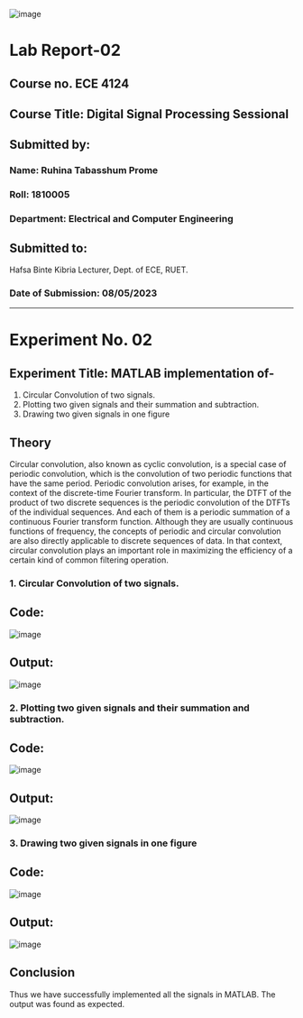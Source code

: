 ![image](https://github.com/ruhina21/ECE_4124/assets/108121106/8f5b9c2f-9087-4f4b-8b50-7e0f9b328a2f)


# Lab Report-02

## Course no. ECE 4124
## Course Title:  Digital Signal Processing Sessional




## Submitted by:
### Name: Ruhina Tabasshum Prome
### Roll: 1810005                                               
### Department: Electrical and Computer Engineering


## Submitted to:
Hafsa Binte Kibria
Lecturer,
Dept. of ECE, RUET.



### Date of Submission: 08/05/2023

---------------------------------------------------------------------------------------------------------------------------------------------------



# Experiment No. 02
## Experiment Title: MATLAB implementation of-

1.	Circular Convolution of two signals.
2.	Plotting two given signals and their summation and subtraction.
3.	Drawing two given signals in one figure


## Theory
Circular convolution, also known as cyclic convolution, is a special case of periodic convolution, which is the convolution of two periodic functions that have the same period. Periodic convolution arises, for example, in the context of the discrete-time Fourier transform. In particular, the DTFT of the product of two discrete sequences is the periodic convolution of the DTFTs of the individual sequences. And each of them is a periodic summation of a continuous Fourier transform function. Although they are usually continuous functions of frequency, the concepts of periodic and circular convolution are also directly applicable to discrete sequences of data. In that context, circular convolution plays an important role in maximizing the efficiency of a certain kind of common filtering operation.



### 1.	Circular Convolution of two signals.
## Code:
![image](https://github.com/ruhina21/ECE_4124/assets/108121106/2cb8b20e-6efd-4279-ba2b-6eb2377eb401)


## Output:
![image](https://github.com/ruhina21/ECE_4124/assets/108121106/8b75af9b-0045-401c-822e-d95c2f77ed81)


### 2.	Plotting two given signals and their summation and subtraction.

## Code:
![image](https://github.com/ruhina21/ECE_4124/assets/108121106/6dbe3c30-59af-442c-abc9-320c7902486e)


## Output:
![image](https://github.com/ruhina21/ECE_4124/assets/108121106/76d50239-73c7-484e-a9ee-a317dd47c09c)



### 3.	Drawing two given signals in one figure

## Code:
![image](https://github.com/ruhina21/ECE_4124/assets/108121106/0898a3eb-1eb6-4709-ac1e-199c642b6ce0)


## Output:
![image](https://github.com/ruhina21/ECE_4124/assets/108121106/90bef065-bdd3-4b38-b2f9-d1f91c2989d1)



## Conclusion
Thus we have successfully implemented all the signals in MATLAB. The output was found as expected.
